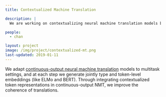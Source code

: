 ```yaml
---
title: Contextualized Machine Translation

description: |
  We are working on contextualizing neural machine translation models by leveraging recent work on contextualized token representations.

people:
  - chan

layout: project
image: /img/project/contextualized-mt.png
last-updated: 2019-01-11
---
```


We adapt [continuous-output neural machine translation](https://arxiv.org/pdf/1812.04616.pdf) models to multitask settings, and at each step we generate jointly type and token-level embeddings  (like ELMo and BERT). Through integrating contextualized token representations in continuous-output NMT, we improve the coherence of translations. 
